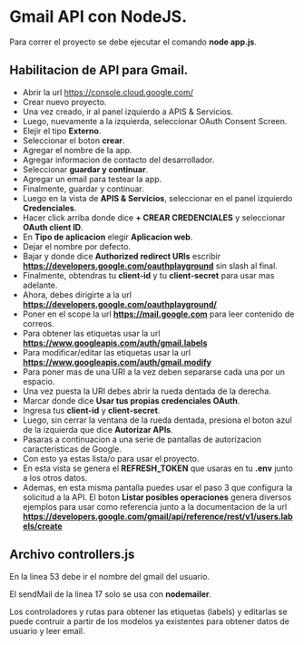 # Gmail API con NodeJS.
Para correr el proyecto se debe ejecutar el comando **node app.js**.

## Habilitacion de API para Gmail.
- Abrir la url https://console.cloud.google.com/
- Crear nuevo proyecto.
- Una vez creado, ir al panel izquierdo a APIS & Servicios.
- Luego, nuevamente a la izquierda, seleccionar OAuth Consent Screen.
- Elejir el tipo **Externo**.
- Seleccionar el boton **crear**.
- Agregar el nombre de la app.
- Agregar informacion de contacto del desarrollador.
- Seleccionar **guardar y continuar**.
- Agregar un email para testear la app.
- Finalmente, guardar y continuar.
- Luego en la vista de **APIS & Servicios**, seleccionar en el panel izquierdo **Credenciales**.
- Hacer click arriba donde dice **+ CREAR CREDENCIALES** y seleccionar **OAuth client ID**.
- En **Tipo de aplicacion** elegir **Aplicacion web**.
- Dejar el nombre por defecto.
- Bajar y donde dice **Authorized redirect URIs** escribir **https://developers.google.com/oauthplayground** sin slash al final.
- Finalmente, obtendras tu **client-id** y tu **client-secret** para usar mas adelante.
- Ahora, debes dirigirte a la url **https://developers.google.com/oauthplayground/**
- Poner en el scope la url **https://mail.google.com** para leer contenido de correos.
- Para obtener las etiquetas usar la url **https://www.googleapis.com/auth/gmail.labels**
- Para modificar/editar las etiquetas usar la url **https://www.googleapis.com/auth/gmail.modify**
- Para poner mas de una URI a la vez deben separarse cada una por un espacio.
- Una vez puesta la URI debes abrir la rueda dentada de la derecha.
- Marcar donde dice **Usar tus propias credenciales OAuth**.
- Ingresa tus **client-id** y **client-secret**.
- Luego, sin cerrar la ventana de la rueda dentada, presiona el boton azul de la izquierda que dice **Autorizar APIs**.
- Pasaras a continuacion a una serie de pantallas de autorizacion caracteristicas de Google.
- Con esto ya estas lista/o para usar el proyecto.
- En esta vista se genera el **REFRESH_TOKEN** que usaras en tu **.env** junto a los otros datos.
- Ademas, en esta misma pantalla puedes usar el paso 3 que configura la solicitud a la API. El boton **Listar posibles operaciones** genera diversos ejemplos para usar como referencia junto a la documentacion de la url **https://developers.google.com/gmail/api/reference/rest/v1/users.labels/create**

## Archivo controllers.js
En la linea 53 debe ir el nombre del gmail del usuario.

El sendMail de la linea 17 solo se usa con **nodemailer**.

Los controladores y rutas para obtener las etiquetas (labels) y editarlas se puede contruir a partir de los modelos ya existentes para obtener datos de usuario y leer email.
